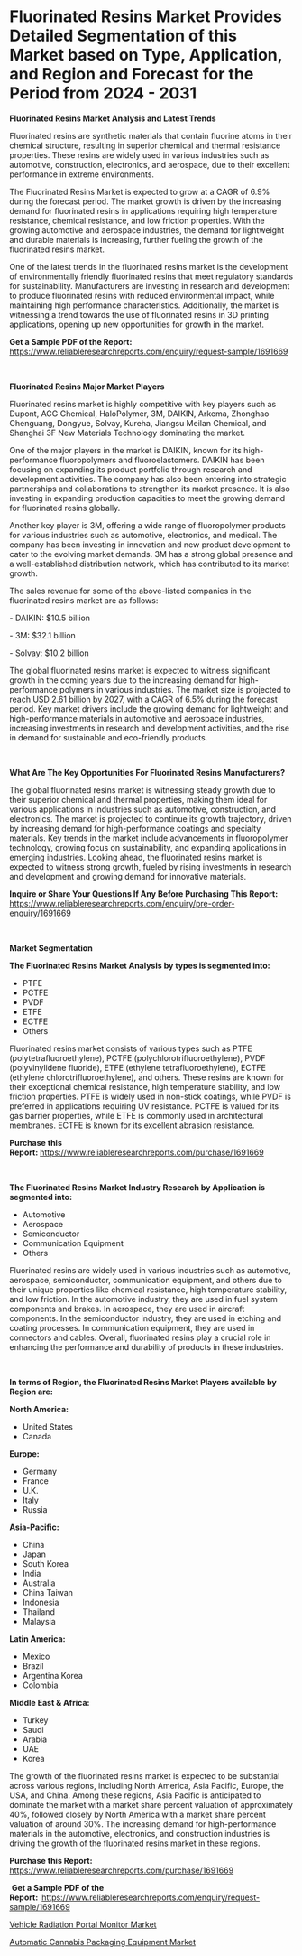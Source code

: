 <p><h1>Fluorinated Resins Market Provides Detailed Segmentation of this Market based on Type, Application, and Region and Forecast for the Period from 2024 - 2031</h1></p><p><strong>Fluorinated Resins Market Analysis and Latest Trends</strong></p>
<p><p>Fluorinated resins are synthetic materials that contain fluorine atoms in their chemical structure, resulting in superior chemical and thermal resistance properties. These resins are widely used in various industries such as automotive, construction, electronics, and aerospace, due to their excellent performance in extreme environments.</p><p>The Fluorinated Resins Market is expected to grow at a CAGR of 6.9% during the forecast period. The market growth is driven by the increasing demand for fluorinated resins in applications requiring high temperature resistance, chemical resistance, and low friction properties. With the growing automotive and aerospace industries, the demand for lightweight and durable materials is increasing, further fueling the growth of the fluorinated resins market.</p><p>One of the latest trends in the fluorinated resins market is the development of environmentally friendly fluorinated resins that meet regulatory standards for sustainability. Manufacturers are investing in research and development to produce fluorinated resins with reduced environmental impact, while maintaining high performance characteristics. Additionally, the market is witnessing a trend towards the use of fluorinated resins in 3D printing applications, opening up new opportunities for growth in the market.</p></p>
<p><strong>Get a Sample PDF of the Report:&nbsp;</strong> <a href="https://www.reliableresearchreports.com/enquiry/request-sample/1691669">https://www.reliableresearchreports.com/enquiry/request-sample/1691669</a></p>
<p>&nbsp;</p>
<p><strong>Fluorinated Resins Major Market Players</strong></p>
<p><p>Fluorinated resins market is highly competitive with key players such as Dupont, ACG Chemical, HaloPolymer, 3M, DAIKIN, Arkema, Zhonghao Chenguang, Dongyue, Solvay, Kureha, Jiangsu Meilan Chemical, and Shanghai 3F New Materials Technology dominating the market. </p><p>One of the major players in the market is DAIKIN, known for its high-performance fluoropolymers and fluoroelastomers. DAIKIN has been focusing on expanding its product portfolio through research and development activities. The company has also been entering into strategic partnerships and collaborations to strengthen its market presence. It is also investing in expanding production capacities to meet the growing demand for fluorinated resins globally.</p><p>Another key player is 3M, offering a wide range of fluoropolymer products for various industries such as automotive, electronics, and medical. The company has been investing in innovation and new product development to cater to the evolving market demands. 3M has a strong global presence and a well-established distribution network, which has contributed to its market growth.</p><p>The sales revenue for some of the above-listed companies in the fluorinated resins market are as follows:</p><p>- DAIKIN: $10.5 billion</p><p>- 3M: $32.1 billion</p><p>- Solvay: $10.2 billion</p><p>The global fluorinated resins market is expected to witness significant growth in the coming years due to the increasing demand for high-performance polymers in various industries. The market size is projected to reach USD 2.61 billion by 2027, with a CAGR of 6.5% during the forecast period. Key market drivers include the growing demand for lightweight and high-performance materials in automotive and aerospace industries, increasing investments in research and development activities, and the rise in demand for sustainable and eco-friendly products.</p></p>
<p>&nbsp;</p>
<p><strong>What Are The Key Opportunities For Fluorinated Resins Manufacturers?</strong></p>
<p><p>The global fluorinated resins market is witnessing steady growth due to their superior chemical and thermal properties, making them ideal for various applications in industries such as automotive, construction, and electronics. The market is projected to continue its growth trajectory, driven by increasing demand for high-performance coatings and specialty materials. Key trends in the market include advancements in fluoropolymer technology, growing focus on sustainability, and expanding applications in emerging industries. Looking ahead, the fluorinated resins market is expected to witness strong growth, fueled by rising investments in research and development and growing demand for innovative materials.</p></p>
<p><strong>Inquire or Share Your Questions If Any Before Purchasing This Report:</strong> <a href="https://www.reliableresearchreports.com/enquiry/pre-order-enquiry/1691669">https://www.reliableresearchreports.com/enquiry/pre-order-enquiry/1691669</a></p>
<p>&nbsp;</p>
<p><strong>Market Segmentation</strong></p>
<p><strong>The Fluorinated Resins Market Analysis by types is segmented into:</strong></p>
<p><ul><li>PTFE</li><li>PCTFE</li><li>PVDF</li><li>ETFE</li><li>ECTFE</li><li>Others</li></ul></p>
<p><p>Fluorinated resins market consists of various types such as PTFE (polytetrafluoroethylene), PCTFE (polychlorotrifluoroethylene), PVDF (polyvinylidene fluoride), ETFE (ethylene tetrafluoroethylene), ECTFE (ethylene chlorotrifluoroethylene), and others. These resins are known for their exceptional chemical resistance, high temperature stability, and low friction properties. PTFE is widely used in non-stick coatings, while PVDF is preferred in applications requiring UV resistance. PCTFE is valued for its gas barrier properties, while ETFE is commonly used in architectural membranes. ECTFE is known for its excellent abrasion resistance.</p></p>
<p><strong>Purchase this Report:&nbsp;</strong><a href="https://www.reliableresearchreports.com/purchase/1691669">https://www.reliableresearchreports.com/purchase/1691669</a></p>
<p>&nbsp;</p>
<p><strong>The Fluorinated Resins Market Industry Research by Application is segmented into:</strong></p>
<p><ul><li>Automotive</li><li>Aerospace</li><li>Semiconductor</li><li>Communication Equipment</li><li>Others</li></ul></p>
<p><p>Fluorinated resins are widely used in various industries such as automotive, aerospace, semiconductor, communication equipment, and others due to their unique properties like chemical resistance, high temperature stability, and low friction. In the automotive industry, they are used in fuel system components and brakes. In aerospace, they are used in aircraft components. In the semiconductor industry, they are used in etching and coating processes. In communication equipment, they are used in connectors and cables. Overall, fluorinated resins play a crucial role in enhancing the performance and durability of products in these industries.</p></p>
<p>&nbsp;</p>
<p><strong>In terms of Region, the Fluorinated Resins Market Players available by Region are:</strong></p>
<p>
    <p> <strong> North America: </strong>
        <ul>
            <li>United States</li>
            <li>Canada</li>
        </ul>
        </p> 
    <p> <strong> Europe: </strong>
        <ul>
            <li>Germany</li>
            <li>France</li>
            <li>U.K.</li>
            <li>Italy</li>
            <li>Russia</li>
        </ul>
        </p> 
    <p> <strong> Asia-Pacific: </strong>
        <ul>
            <li>China</li>
            <li>Japan</li>
            <li>South Korea</li>
            <li>India</li>
            <li>Australia</li>
            <li>China Taiwan</li>
            <li>Indonesia</li>
            <li>Thailand</li>
            <li>Malaysia</li>
        </ul>
        </p> 
    <p> <strong> Latin America: </strong>
        <ul>
            <li>Mexico</li>
            <li>Brazil</li>
            <li>Argentina Korea</li>
            <li>Colombia</li>
        </ul>
        </p> 
    <p> <strong> Middle East & Africa: </strong>
        <ul>
            <li>Turkey</li>
            <li>Saudi</li>
            <li>Arabia</li>
            <li>UAE</li>
            <li>Korea</li>
        </ul>
    </p>
    </p>
<p><p>The growth of the fluorinated resins market is expected to be substantial across various regions, including North America, Asia Pacific, Europe, the USA, and China. Among these regions, Asia Pacific is anticipated to dominate the market with a market share percent valuation of approximately 40%, followed closely by North America with a market share percent valuation of around 30%. The increasing demand for high-performance materials in the automotive, electronics, and construction industries is driving the growth of the fluorinated resins market in these regions.</p></p>
<p><strong>Purchase this Report: </strong><a href="https://www.reliableresearchreports.com/purchase/1691669">https://www.reliableresearchreports.com/purchase/1691669</a></p>
<p>&nbsp;<strong>Get a Sample PDF of the Report:&nbsp;&nbsp;</strong><a href="https://www.reliableresearchreports.com/enquiry/request-sample/1691669">https://www.reliableresearchreports.com/enquiry/request-sample/1691669</a></p>
<p><strong></strong></p>
<p><p><a href="https://issuu.com/reportprime-2/docs/vehicle-radiation-portal-monitor-market-size-2030.">Vehicle Radiation Portal Monitor Market</a></p><p><a href="https://issuu.com/reportprime-2/docs/automatic-cannabis-packaging-equipment-market-size">Automatic Cannabis Packaging Equipment Market</a></p></p>